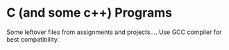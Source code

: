 # C (and some c++) Programs
Some leftover files from assignments and projects....
Use GCC compiler for best compatibility.
